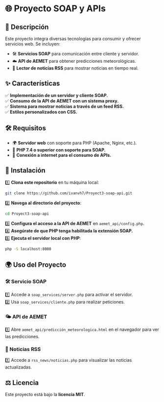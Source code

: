 # 🌐 Proyecto SOAP y APIs

## 📜 Descripción
Este proyecto integra diversas tecnologías para consumir y ofrecer servicios web. Se incluyen:
- 🛠️ **Servicios SOAP** para comunicación entre cliente y servidor.
- ☁️ **API de AEMET** para obtener predicciones meteorológicas.
- 📰 **Lector de noticias RSS** para mostrar noticias en tiempo real.

## ✨ Características
✅ **Implementación de un servidor y cliente SOAP.**  
✅ **Consumo de la API de AEMET con un sistema proxy.**  
✅ **Sistema para mostrar noticias a través de un feed RSS.**  
✅ **Estilos personalizados con CSS.**  

## 🛠️ Requisitos
- 🌍 **Servidor web** con soporte para PHP (Apache, Nginx, etc.).  
- 🐘 **PHP 7.4 o superior con soporte para SOAP.**  
- 🔗 **Conexión a internet para el consumo de APIs.**  

## 🚀 Instalación
1️⃣ **Clona este repositorio** en tu máquina local:  
   ```sh
   git clone https://github.com/ivanvh7/Proyect3-soap-api.git
   ```
2️⃣ **Navega al directorio del proyecto**:  
   ```sh
   cd Proyect3-soap-api
   ```
3️⃣ **Configura el acceso a la API de AEMET** en `aemet_api/config.php`.  
4️⃣ **Asegúrate de que PHP tenga habilitada la extensión SOAP.**  
5️⃣ **Ejecuta el servidor local con PHP**:  
   ```sh
   php -S localhost:8000
   ```

## 🌍 Uso del Proyecto
### 🛠️ Servicio SOAP
1️⃣ Accede a `soap_services/server.php` para activar el servidor.  
2️⃣ Usa `soap_services/cliente.php` para realizar peticiones.  

### 🌤️ API de AEMET
1️⃣ Abre `aemet_api/predicción_meteorologica.html` en el navegador para ver las predicciones.  

### 📰 Noticias RSS
1️⃣ Accede a `rss_news/noticias.php` para visualizar las noticias actualizadas.  

## ⚖️ Licencia
Este proyecto está bajo la **licencia MIT**.

